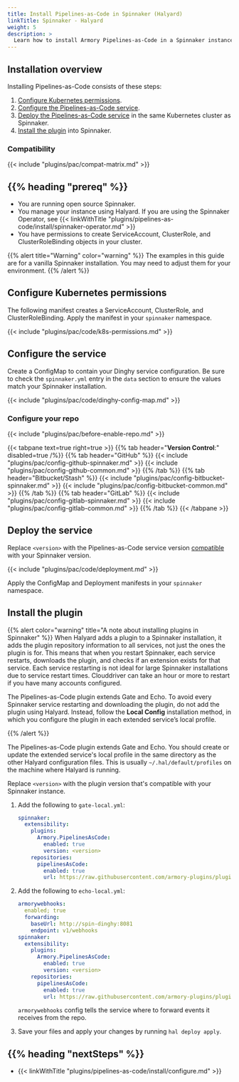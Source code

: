 ```yaml
---
title: Install Pipelines-as-Code in Spinnaker (Halyard)
linkTitle: Spinnaker - Halyard
weight: 5
description: >
  Learn how to install Armory Pipelines-as-Code in a Spinnaker instanced managed by Halyard.
---
```


## Installation overview

Installing Pipelines-as-Code consists of these steps:

1. [Configure Kubernetes permissions](#configure-kubernetes-permissions).
1. [Configure the Pipelines-as-Code service](#configure-the-service).
1. [Deploy the Pipelines-as-Code service](#deploy-the-service) in the same Kubernetes cluster as Spinnaker.
1. [Install the plugin](#install-the-plugin) into Spinnaker. 

### Compatibility

{{< include "plugins/pac/compat-matrix.md" >}}

## {{% heading "prereq" %}}

* You are running open source Spinnaker.
* You manage your instance using Halyard. If you are using the Spinnaker Operator, see {{< linkWithTitle "plugins/pipelines-as-code/install/spinnaker-operator.md" >}}
* You have permissions to create ServiceAccount, ClusterRole, and ClusterRoleBinding objects in your cluster.

{{% alert title="Warning" color="warning" %}}
The examples in this guide are for a vanilla Spinnaker installation. You may need to adjust them for your environment.
{{% /alert %}}

## Configure Kubernetes permissions

The following manifest creates a ServiceAccount, ClusterRole, and ClusterRoleBinding. Apply the manifest in your `spinnaker` namespace.

{{< include "plugins/pac/code/k8s-permissions.md" >}}

## Configure the service

Create a ConfigMap to contain your Dinghy service configuration. Be sure to check the `spinnaker.yml` entry in the `data` section to ensure the values match your Spinnaker installation.

{{< include "plugins/pac/code/dinghy-config-map.md" >}}

### Configure your repo

{{< include "plugins/pac/before-enable-repo.md" >}}

{{< tabpane text=true right=true  >}}
{{% tab header="**Version Control**:" disabled=true /%}}
{{% tab header="GitHub"  %}}
{{< include "plugins/pac/config-github-spinnaker.md" >}}
{{< include "plugins/pac/config-github-common.md" >}}
{{% /tab %}}
{{% tab header="Bitbucket/Stash"  %}}
{{< include "plugins/pac/config-bitbucket-spinnaker.md" >}}
{{< include "plugins/pac/config-bitbucket-common.md" >}}
{{% /tab %}}
{{% tab header="GitLab"  %}}
{{< include "plugins/pac/config-gitlab-spinnaker.md" >}}
{{< include "plugins/pac/config-gitlab-common.md" >}}
{{% /tab %}}
{{< /tabpane >}}


## Deploy the service

Replace `<version>` with the Pipelines-as-Code service version [compatible](#compatibility) with your Spinnaker version. 

{{< include "plugins/pac/code/deployment.md" >}}

Apply the ConfigMap and Deployment manifests in your `spinnaker` namespace.

## Install the plugin

{{% alert color="warning" title="A note about installing plugins in Spinnaker" %}}
When Halyard adds a plugin to a Spinnaker installation, it adds the plugin repository information to all services, not just the ones the plugin is for. This means that when you restart Spinnaker, each service restarts, downloads the plugin, and checks if an extension exists for that service. Each service restarting is not ideal for large Spinnaker installations due to service restart times. Clouddriver can take an hour or more to restart if you have many accounts configured.

The Pipelines-as-Code plugin extends Gate and Echo. To avoid every Spinnaker service restarting and downloading the plugin, do not add the plugin using Halyard. Instead, follow the **Local Config** installation method, in which you configure the plugin in each extended service’s local profile.

{{% /alert %}}

The Pipelines-as-Code plugin extends Gate and Echo. You should create or update the extended service's local profile in the same directory as the other Halyard configuration files. This is usually `~/.hal/default/profiles` on the machine where Halyard is running.

Replace `<version>` with the plugin version that's compatible with your Spinnaker instance.

1. Add the following to `gate-local.yml`:

   ```yaml
   spinnaker:
     extensibility:
       plugins:
         Armory.PipelinesAsCode:
           enabled: true
           version: <version>
       repositories:
         pipelinesAsCode:
           enabled: true
           url: https://raw.githubusercontent.com/armory-plugins/pluginRepository/master/repositories.json
   ```

1. Add the following to `echo-local.yml`:

   ```yaml
   armorywebhooks:
     enabled; true
     forwarding:
       baseUrl: http://spin-dinghy:8081
       endpoint: v1/webhooks
   spinnaker:
     extensibility:
       plugins:
         Armory.PipelinesAsCode:
           enabled: true
           version: <version>
       repositories:
         pipelinesAsCode:
           enabled: true
           url: https://raw.githubusercontent.com/armory-plugins/pluginRepository/master/repositories.json
   ```

   `armorywebhooks` config tells the service where to forward events it receives from the repo.

1. Save your files and apply your changes by running `hal deploy apply`.

## {{% heading "nextSteps" %}}

* {{< linkWithTitle "plugins/pipelines-as-code/install/configure.md" >}}
